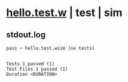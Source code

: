 # [hello.test.w](../../../../../examples/tests/valid/hello.test.w) | test | sim

## stdout.log
```log
pass ─ hello.test.wsim (no tests)
 
 
Tests 1 passed (1)
Test Files 1 passed (1)
Duration <DURATION>
```

